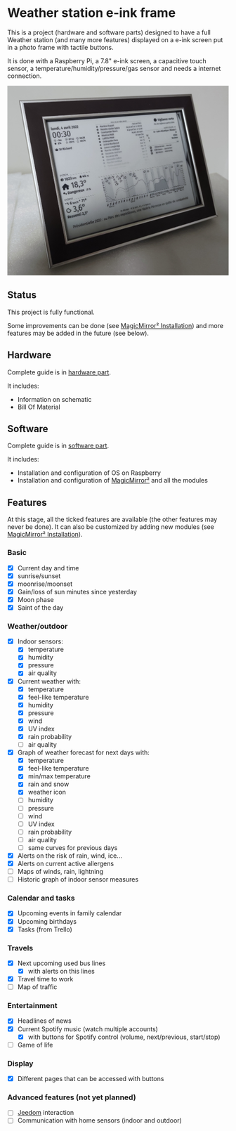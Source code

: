 # Weather station e-ink frame

This is a project (hardware and software parts) designed to have a full Weather station (and many more features) displayed on a e-ink screen put in a photo frame with tactile buttons.

It is done with a Raspberry Pi, a 7.8" e-ink screen, a capacitive touch sensor, a temperature/humidity/pressure/gas sensor and needs a internet connection.

![final](images/r-final.jpg)

## Status

This project is fully functional.

Some improvements can be done (see [MagicMirror² Installation](software.md#Disclaimer)) and more features may be added in the future (see below).

## Hardware

Complete guide is in [hardware part](hardware.md).

It includes:
- Information on schematic
- Bill Of Material

## Software

Complete guide is in [software part](software.md).

It includes:
- Installation and configuration of OS on Raspberry
- Installation and configuration of [MagicMirror²](https://magicmirror.builders/) and all the modules

## Features

At this stage, all the ticked features are available (the other features may never be done).
It can also be customized by adding new modules (see [MagicMirror² Installation](software.md#MagicMirror²)).

### Basic

- [X] Current day and time
- [X] sunrise/sunset
- [X] moonrise/moonset
- [X] Gain/loss of sun minutes since yesterday
- [X] Moon phase
- [X] Saint of the day

### Weather/outdoor

- [X] Indoor sensors:
  - [X] temperature
  - [X] humidity
  - [X] pressure
  - [X] air quality
- [X] Current weather with:
  - [X] temperature
  - [X] feel-like temperature
  - [X] humidity
  - [X] pressure
  - [X] wind
  - [X] UV index
  - [X] rain probability
  - [ ] air quality
- [X] Graph of weather forecast for next days with:
  - [X] temperature
  - [X] feel-like temperature
  - [X] min/max temperature
  - [X] rain and snow
  - [X] weather icon
  - [ ] humidity
  - [ ] pressure
  - [ ] wind
  - [ ] UV index
  - [ ] rain probability
  - [ ] air quality
  - [ ] same curves for previous days
- [X] Alerts on the risk of rain, wind, ice...
- [X] Alerts on current active allergens
- [ ] Maps of winds, rain, lightning
- [ ] Historic graph of indoor sensor measures

### Calendar and tasks

- [X] Upcoming events in family calendar
- [X] Upcoming birthdays
- [X] Tasks (from Trello)

### Travels

- [X] Next upcoming used bus lines
  - [X] with alerts on this lines
- [X] Travel time to work
- [ ] Map of traffic

### Entertainment

- [X] Headlines of news
- [X] Current Spotify music (watch multiple accounts)
  - [X] with buttons for Spotify control (volume, next/previous, start/stop)
- [ ] Game of life

### Display

- [X] Different pages that can be accessed with buttons

### Advanced features (not yet planned)

- [ ] [Jeedom](https://www.jeedom.com/) interaction
- [ ] Communication with home sensors (indoor and outdoor)
